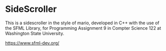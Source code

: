 # SideScroller

This is a sidescroller in the style of mario, developed in C++ with the use of the SFML Library, for Programming Assignment 9 in Compter Science 122 at Washington State University.

https://www.sfml-dev.org/